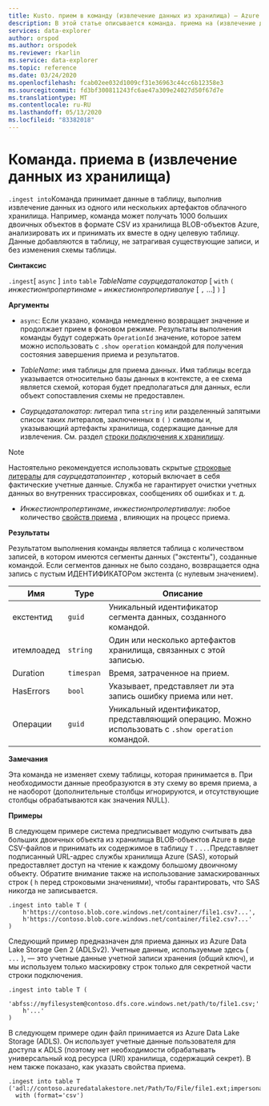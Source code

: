 ```yaml
---
title: Kusto. прием в команду (извлечение данных из хранилища) — Azure обозреватель данных
description: В этой статье описывается команда. приема на (извлечение данных из хранилища) в обозреватель данных Azure.
services: data-explorer
author: orspod
ms.author: orspodek
ms.reviewer: rkarlin
ms.service: data-explorer
ms.topic: reference
ms.date: 03/24/2020
ms.openlocfilehash: fcab02ee032d1009cf31e36963c44cc6b12358e3
ms.sourcegitcommit: fd3bf300811243fc6ae47a309e24027d50f67d7e
ms.translationtype: MT
ms.contentlocale: ru-RU
ms.lasthandoff: 05/13/2020
ms.locfileid: "83382018"
---
```

# <a name="the-ingest-into-command-pull-data-from-storage"></a>Команда. приема в (извлечение данных из хранилища)

`.ingest into`Команда принимает данные в таблицу, выполнив извлечение данных из одного или нескольких артефактов облачного хранилища.
Например, команда может получать 1000 больших двоичных объектов в формате CSV из хранилища BLOB-объектов Azure, анализировать их и принимать их вместе в одну целевую таблицу.
Данные добавляются в таблицу, не затрагивая существующие записи, и без изменения схемы таблицы.

**Синтаксис**

`.ingest`[ `async` ] `into` `table` *TableName* *саурцедаталокатор* [ `with` `(` *инжестионпропертинаме* `=` *инжестионпропертивалуе* [ `,` ...] `)` ]

**Аргументы**

* `async`: Если указано, команда немедленно возвращает значение и продолжает прием в фоновом режиме. Результаты выполнения команды будут содержать `OperationId` значение, которое затем можно использовать с `.show operation` командой для получения состояния завершения приема и результатов.
  
* *TableName*: имя таблицы для приема данных.
  Имя таблицы всегда указывается относительно базы данных в контексте, а ее схема является схемой, которая будет предполагаться для данных, если объект сопоставления схемы не предоставлен.

* *Саурцедаталокатор*: литерал типа `string` или разделенный запятыми список таких литералов, заключенных в `(` `)` символы и, указывающий артефакты хранилища, содержащие данные для извлечения. См. раздел [строки подключения к хранилищу](../../api/connection-strings/storage.md).

> [!NOTE]
> Настоятельно рекомендуется использовать скрытые [строковые литералы](../../query/scalar-data-types/string.md#obfuscated-string-literals) для *саурцедатапоинтер* , который включает в себя фактические учетные данные.
> Служба не гарантирует очистки учетных данных во внутренних трассировках, сообщениях об ошибках и т. д.

* *Инжестионпропертинаме*, *инжестионпропертивалуе*: любое количество [свойств приема](../../../ingestion-properties.md) , влияющих на процесс приема.

**Результаты**

Результатом выполнения команды является таблица с количеством записей, в котором имеются сегменты данных ("экстенты"), созданные командой.
Если сегментов данных не было создано, возвращается одна запись с пустым ИДЕНТИФИКАТОРом экстента (с нулевым значением).

|Имя       |Type      |Описание                                                                |
|-----------|----------|---------------------------------------------------------------------------|
|екстентид   |`guid`    |Уникальный идентификатор сегмента данных, созданного командой.|
|итемлоадед |`string`  |Один или несколько артефактов хранилища, связанных с этой записью.             |
|Duration   |`timespan`|Время, затраченное на прием.                                     |
|HasErrors  |`bool`    |Указывает, представляет ли эта запись ошибку приема или нет.                |
|Операции|`guid`    |Уникальный идентификатор, представляющий операцию. Можно использовать с `.show operation` командой.|

**Замечания**

Эта команда не изменяет схему таблицы, которая принимается в.
При необходимости данные преобразуются в эту схему во время приема, а не наоборот (дополнительные столбцы игнорируются, и отсутствующие столбцы обрабатываются как значения NULL).

**Примеры**

В следующем примере система предписывает модулю считывать два больших двоичных объекта из хранилища BLOB-объектов Azure в виде CSV-файлов и принимать их содержимое в таблицу `T` . `...`Представляет подписанный URL-адрес службы хранилища Azure (SAS), который предоставляет доступ на чтение к каждому большому двоичному объекту. Обратите внимание также на использование замаскированных строк ( `h` перед строковыми значениями), чтобы гарантировать, что SAS никогда не записывается.

```kusto
.ingest into table T (
    h'https://contoso.blob.core.windows.net/container/file1.csv?...',
    h'https://contoso.blob.core.windows.net/container/file2.csv?...'
)
```

Следующий пример предназначен для приема данных из Azure Data Lake Storage Gen 2 (ADLSv2). Учетные данные, используемые здесь ( `...` ), — это учетные данные учетной записи хранения (общий ключ), и мы используем только маскировку строк только для секретной части строки подключения.

```kusto
.ingest into table T (
  'abfss://myfilesystem@contoso.dfs.core.windows.net/path/to/file1.csv;'
    h'...'
)
```

В следующем примере один файл принимается из Azure Data Lake Storage (ADLS).
Он использует учетные данные пользователя для доступа к ADLS (поэтому нет необходимости обрабатывать универсальный код ресурса (URI) хранилища, содержащий секрет). В нем также показано, как указать свойства приема.

```kusto
.ingest into table T ('adl://contoso.azuredatalakestore.net/Path/To/File/file1.ext;impersonate')
  with (format='csv')
```

